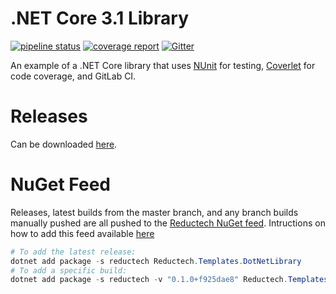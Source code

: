 # .NET Core 3.1 Library

[![pipeline status](https://gitlab.com/reductech/templates/dotnetlibrary/badges/master/pipeline.svg)](https://gitlab.com/reductech/templates/dotnetlibrary/-/commits/master)
[![coverage report](https://gitlab.com/reductech/templates/dotnetlibrary/badges/master/coverage.svg)](https://gitlab.com/reductech/templates/dotnetlibrary/-/commits/master)
[![Gitter](https://badges.gitter.im/reductech/dotnetlibrary.svg)](https://gitter.im/reductech/dotnetlibrary?utm_source=badge&utm_medium=badge&utm_campaign=pr-badge)

An example of a .NET Core library that uses [NUnit](https://nunit.org) for testing, [Coverlet](https://github.com/tonerdo/coverlet) for code coverage, and GitLab CI.

# Releases

Can be downloaded [here](https://gitlab.com/reductech/templates/dotnetlibrary/-/releases).

# NuGet Feed

Releases, latest builds from the master branch, and any branch builds manually pushed are all pushed to the [Reductech NuGet feed](https://gitlab.com/reductech/nuget). Intructions on how to add this feed available [here](https://gitlab.com/reductech/nuget#dotnet)

```powershell
# To add the latest release:
dotnet add package -s reductech Reductech.Templates.DotNetLibrary
# To add a specific build:
dotnet add package -s reductech -v "0.1.0+f925dae8" Reductech.Templates.DotNetLibrary
```
